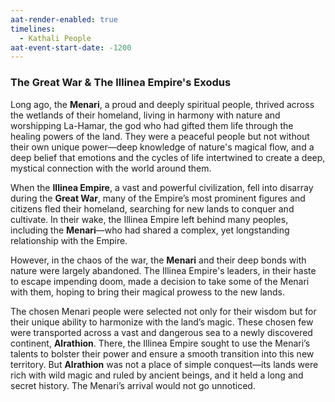 ```yaml
---
aat-render-enabled: true
timelines:
  - Kathali People
aat-event-start-date: -1200
---
```


### The Great War & The Illinea Empire's Exodus

Long ago, the **Menari**, a proud and deeply spiritual people, thrived across the wetlands of their homeland, living in harmony with nature and worshipping La-Hamar, the god who had gifted them life through the healing powers of the land. They were a peaceful people but not without their own unique power—deep knowledge of nature's magical flow, and a deep belief that emotions and the cycles of life intertwined to create a deep, mystical connection with the world around them.

When the **Illinea Empire**, a vast and powerful civilization, fell into disarray during the **Great War**, many of the Empire’s most prominent figures and citizens fled their homeland, searching for new lands to conquer and cultivate. In their wake, the Illinea Empire left behind many peoples, including the **Menari**—who had shared a complex, yet longstanding relationship with the Empire.

However, in the chaos of the war, the **Menari** and their deep bonds with nature were largely abandoned. The Illinea Empire's leaders, in their haste to escape impending doom, made a decision to take some of the Menari with them, hoping to bring their magical prowess to the new lands.

The chosen Menari people were selected not only for their wisdom but for their unique ability to harmonize with the land’s magic. These chosen few were transported across a vast and dangerous sea to a newly discovered continent, **Alrathion**. There, the Illinea Empire sought to use the Menari’s talents to bolster their power and ensure a smooth transition into this new territory. But **Alrathion** was not a place of simple conquest—its lands were rich with wild magic and ruled by ancient beings, and it held a long and secret history. The Menari’s arrival would not go unnoticed.